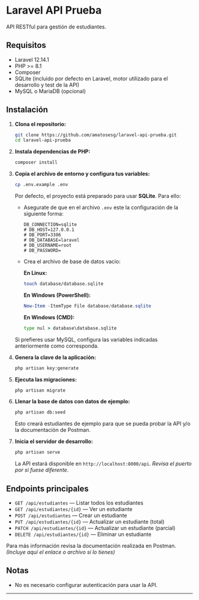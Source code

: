 # Laravel API Prueba 

API RESTful para gestión de estudiantes.

## Requisitos

- Laravel 12.14.1
- PHP >= 8.1
- Composer
- SQLite (incluido por defecto en Laravel, motor utilizado para el desarrollo y test de la API)
- MySQL o MariaDB (opcional)

## Instalación

1. **Clona el repositorio:**
   ```bash
   git clone https://github.com/amatosesg/laravel-api-prueba.git
   cd laravel-api-prueba
   ```

2. **Instala dependencias de PHP:**
   ```bash
   composer install
   ```

3. **Copia el archivo de entorno y configura tus variables:**
   ```bash
   cp .env.example .env
   ```
   Por defecto, el proyecto está preparado para usar **SQLite**. Para ello:
   - Asegurate de que en el archivo `.env` este la configuración de la siguiente forma:
     ```
     DB_CONNECTION=sqlite
     # DB_HOST=127.0.0.1
     # DB_PORT=3306
     # DB_DATABASE=laravel
     # DB_USERNAME=root
     # DB_PASSWORD=
     ```
   - Crea el archivo de base de datos vacío:

     **En Linux:**
     ```bash
     touch database/database.sqlite
     ```

     **En Windows (PowerShell):**
     ```powershell
     New-Item -ItemType File database/database.sqlite
     ```

     **En Windows (CMD):**
     ```cmd
     type nul > database\database.sqlite
     ```

   Si prefieres usar MySQL, configura las variables indicadas anteriormente como corresponda.

4. **Genera la clave de la aplicación:**
   ```bash
   php artisan key:generate
   ```

5. **Ejecuta las migraciones:**
   ```bash
   php artisan migrate
   ```

6. **Llenar la base de datos con datos de ejemplo:**
   ```bash
   php artisan db:seed
   ```
   Esto creará estudiantes de ejemplo para que se pueda probar la API y/o la documentación de Postman.

7. **Inicia el servidor de desarrollo:**
   ```bash
   php artisan serve
   ```
   La API estará disponible en `http://localhost:8000/api`.
   *Revisa el puerto por si fuese diferente.*

## Endpoints principales

- `GET /api/estudiantes` — Listar todos los estudiantes
- `GET /api/estudiantes/{id}` — Ver un estudiante
- `POST /api/estudiantes` — Crear un estudiante
- `PUT /api/estudiantes/{id}` — Actualizar un estudiante (total)
- `PATCH /api/estudiantes/{id}` — Actualizar un estudiante (parcial)
- `DELETE /api/estudiantes/{id}` — Eliminar un estudiante

Para más información revisa la documentación realizada en Postman.  
*(Incluye aquí el enlace o archivo si lo tienes)*

## Notas

- No es necesario configurar autenticación para usar la API.

---